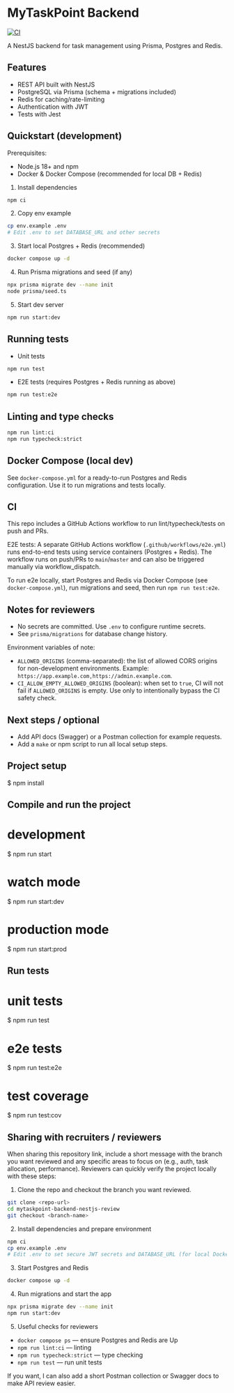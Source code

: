 # MyTaskPoint Backend

[![CI](https://github.com/Engr-Arif/mytaskpoint-backend-nestjs-review/actions/workflows/ci.yml/badge.svg)](https://github.com/Engr-Arif/mytaskpoint-backend-nestjs-review/actions)

A NestJS backend for task management using Prisma, Postgres and Redis.

## Features

- REST API built with NestJS
- PostgreSQL via Prisma (schema + migrations included)
- Redis for caching/rate-limiting
- Authentication with JWT
- Tests with Jest

## Quickstart (development)

Prerequisites:

- Node.js 18+ and npm
- Docker & Docker Compose (recommended for local DB + Redis)

1. Install dependencies

```bash
npm ci
```

2. Copy env example

```bash
cp env.example .env
# Edit .env to set DATABASE_URL and other secrets
```

3. Start local Postgres + Redis (recommended)

```bash
docker compose up -d
```

4. Run Prisma migrations and seed (if any)

```bash
npx prisma migrate dev --name init
node prisma/seed.ts
```

5. Start dev server

```bash
npm run start:dev
```

## Running tests

- Unit tests

```bash
npm run test
```

- E2E tests (requires Postgres + Redis running as above)

```bash
npm run test:e2e
```

## Linting and type checks

```bash
npm run lint:ci
npm run typecheck:strict
```

## Docker Compose (local dev)

See `docker-compose.yml` for a ready-to-run Postgres and Redis configuration. Use it to run migrations and tests locally.

## CI

This repo includes a GitHub Actions workflow to run lint/typecheck/tests on push and PRs.

E2E tests: A separate GitHub Actions workflow (`.github/workflows/e2e.yml`) runs end-to-end tests using service containers (Postgres + Redis). The workflow runs on push/PRs to `main`/`master` and can also be triggered manually via workflow_dispatch.

To run e2e locally, start Postgres and Redis via Docker Compose (see `docker-compose.yml`), run migrations and seed, then run `npm run test:e2e`.

## Notes for reviewers

- No secrets are committed. Use `.env` to configure runtime secrets.
- See `prisma/migrations` for database change history.

Environment variables of note:

- `ALLOWED_ORIGINS` (comma-separated): the list of allowed CORS origins for non-development environments. Example: `https://app.example.com,https://admin.example.com`.
- `CI_ALLOW_EMPTY_ALLOWED_ORIGINS` (boolean): when set to `true`, CI will not fail if `ALLOWED_ORIGINS` is empty. Use only to intentionally bypass the CI safety check.

## Next steps / optional

- Add API docs (Swagger) or a Postman collection for example requests.
- Add a `make` or npm script to run all local setup steps.

## Project setup

$ npm install

## Compile and run the project

# development

$ npm run start

# watch mode

$ npm run start:dev

# production mode

$ npm run start:prod

## Run tests

# unit tests

$ npm run test

# e2e tests

$ npm run test:e2e

# test coverage

$ npm run test:cov

## Sharing with recruiters / reviewers

When sharing this repository link, include a short message with the branch you want reviewed and any specific areas to focus on (e.g., auth, task allocation, performance). Reviewers can quickly verify the project locally with these steps:

1. Clone the repo and checkout the branch you want reviewed.

```bash
git clone <repo-url>
cd mytaskpoint-backend-nestjs-review
git checkout <branch-name>
```

2. Install dependencies and prepare environment

```bash
npm ci
cp env.example .env
# Edit .env to set secure JWT secrets and DATABASE_URL (for local Docker use the defaults in env.example)
```

3. Start Postgres and Redis

```bash
docker compose up -d
```

4. Run migrations and start the app

```bash
npx prisma migrate dev --name init
npm run start:dev
```

5. Useful checks for reviewers

- `docker compose ps` — ensure Postgres and Redis are Up
- `npm run lint:ci` — linting
- `npm run typecheck:strict` — type checking
- `npm run test` — run unit tests

If you want, I can also add a short Postman collection or Swagger docs to make API review easier.
